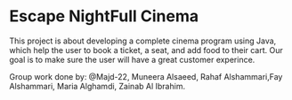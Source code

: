 # Escape NightFull Cinema
This project is about developing a complete cinema program using Java, which help the user to book a ticket, a seat, and add food to their cart. 
Our goal is to make sure the user will have a great customer experince.

Group work done by: @Majd-22, Muneera Alsaeed, Rahaf Alshammari,Fay Alshammari, Maria Alghamdi, Zainab Al Ibrahim.
